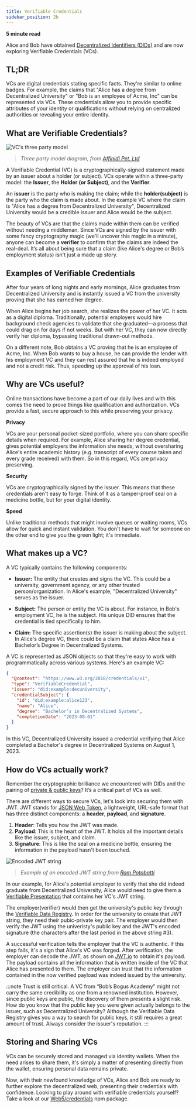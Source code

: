 ```yaml
---
title: Verifiable Credentials
sidebar_position: 2b
---
```


**5 minute read**

Alice and Bob have obtained [Decentralized Identifiers (DIDs)](https://developer.tbd.website/docs/web5/learn/decentralized-identifiers) and are now exploring Verifiable Credentials (VCs).


## TL;DR 
VCs are digital credentials stating specific facts. They're similar to online badges. For example, the claims that "Alice has a degree from Decentralized University" or "Bob is an employee of Acme, Inc" can be represented via VCs.  These credentials allow you to provide specific attributes of your identity or qualifications without relying on centralized authorities or revealing your entire identity.



## What are Verifiable Credentials?
![VC's three party model](/img/vc-three-party-model.png)
> _Three party model diagram, from [Affinidi Pet. Ltd](https://affinidi.medium.com/what-are-verifiable-credentials-79f1846a7b9)_


A Verifiable Credential (VC) is a cryptographically-signed statement made by an issuer about a holder (or subject). VCs operate within a three-party model: the **Issuer**, the **Holder** **(or Subject)**, and the **Verifier**.

An **issuer** is the party who is making the claim; while the **holder(subject)** is the party who the claim is made about. In the example VC where the claim is "Alice has a degree from Decentralized University", Decentralized University would be a credible issuer and Alice would be the subject.


The beauty of VCs are that the claims made within them can be verified without needing a middleman. Since VCs are signed by the issuer with some fancy cryptography magic (we'll uncover this magic in a minute), anyone can become a **verifier** to confirm that the claims are indeed the real-deal. It’s all about being sure that a claim (like Alice's degree or Bob’s employment status) isn't just a made up story.


## Examples of Verifiable Credentials


After four years of long nights and early mornings, Alice graduates from Decentralized University and is instantly issued a VC from the university proving that she has earned her degree.

When Alice begins her job search, she realizes the power of her VC. It acts as a digital diploma. Traditionally, potential employers would hire background check agencies to validate that she graduated—a process that could drag on for days if not weeks. But with her VC, they can now directly verify her diploma, bypassing traditional drawn-out methods.


On a different note, Bob obtains a VC proving that he is an employee of Acme, Inc. When Bob wants to buy a house, he can provide the lender with his employment VC and they can rest assured that he is indeed employed and not a credit risk. Thus, speeding up the approval of his loan.


## Why are VCs useful?
Online transactions have become a part of our daily lives and with this comes the need to prove things like qualification and authorization. VCs provide a fast, secure approach to this while preserving your privacy. 

**Privacy**

VCs are your personal pocket-sized portfolio, where you can share specific details when required. For example, Alice sharing her degree credential, gives potential employers the information she needs, without oversharing Alice's entire academic history (e.g. transcript of every course taken and every grade received) with them. So in this regard, VCs are privacy preserving. 


**Security** 

VCs are cryptographically signed by the issuer. This means that these credentials aren't easy to forge. Think of it as a tamper-proof seal on a medicine bottle, but for your digital identity.

**Speed**

Unlike traditional methods that might involve queues or waiting rooms, VCs allow for quick and instant validation. You don't have to wait for someone on the other end to give you the green light; it's immediate. 



## What makes up a VC? 
A VC typically contains the following components:

*  **Issuer:** The entity that creates and signs the VC. This could be a university, government agency, or any other trusted person/organization. In Alice's example, "Decentralized University" serves as the issuer.

* **Subject:** The person or entity the VC is about. For instance, in Bob's employment VC, he is the subject. His unique DID ensures that the credential is tied specifically to him. 

* **Claim:** The specific assertion(s) the issuer is making about the subject. In Alice's degree VC, there could be a claim that states Alice has a Bachelor’s Degree in Decentralized Systems.


A VC is represented as JSON objects so that they're easy to work with programmatically across various systems. Here's an example VC:

```json
{
  "@context": "https://www.w3.org/2018/credentials/v1",
  "type": "VerifiableCredential",
  "issuer": "did:example:decuniversity",
  "credentialSubject": {
    "id": "did:example:alice123",
    "name": "Alice",
    "degree": "Bachelor’s in Decentralized Systems",
    "completionDate": "2023-08-01"
  }  
}
```
In this VC, Decentralized University issued a credential verifying that Alice completed a Bachelor's degree in Decentralized Systems on August 1, 2023.

## How do VCs actually work?

Remember the cryptographic brilliance we encountered with DIDs and the pairing of [private & public keys](/docs/web5/learn/decentralized-identifiers#did-key-management)? It’s a critical part of VCs as well.

There are different ways to secure VCs, let's look into securing them with JWT. JWT stands for [JSON Web Token](https://jwt.io/), a lightweight, URL-safe format that has three distinct components: a **header**, **payload**, and **signature**. 

1. **Header**: Tells you how the JWT was made.
1. **Payload**: This is the heart of the JWT. It holds all the important details like the issuer, subject, and claim.
1. **Signature**: This is like the seal on a medicine bottle, ensuring the information in the payload hasn't been touched. 

![Encoded JWT string](/img/jwt-encoded.png)
> _Example of an encoded JWT string from [Ram Potabatti](https://medium.com/@rampotabatti)_

In our example, for Alice's potential employer to verify that she did indeed graduate from Decentralized University, Alice would need to give them a [Verifiable Presentation](/docs/ssi/verifiable-presentations#what-is-a-verifiable-presentation) that contains her VC's JWT string. 

The employer(verifier) would then get the university's public key through the [Verifiable Data Registry](https://www.w3.org/TR/vc-data-model-2.0/#ecosystem-overview). In order for the university to create that JWT string, they need their pubic-private key pair. The employer would then verify the JWT using the univeristy's public key and the JWT's encoded signature (the characters after the last period in the above string #3). 

A successful verification tells the employer that the VC is authentic. If this step fails, it's a sign that Alice's VC was forged. After verification, the employer can decode the JWT, as shown on [JWT.io](https://jwt.io/) to obtain it's payload. The payload contains all the information that is written inside of the VC that Alice has presented to them. The employer can trust that the information contained in the now verified payload was indeed issued by the university.


:::note
Trust is still critical. A VC from “Bob’s Bogus Academy” might not carry the same credibility as one from a renowned institution. However, since public keys are public, the discovery of them presents a slight risk. How do you know that the public key you were given actually belongs to the issuer, such as Decentralized University? Although the Verifiable Data Registry gives you a way to search for public keys, it still requires a great amount of trust. Always consider the issuer's reputation.
:::


## Storing and Sharing VCs

VCs can be securely stored and managed via identity wallets. When the need arises to share them, it's simply a matter of presenting directly from the wallet, ensuring personal data remains private.


Now, with their newfound knowledge of VCs, Alice and Bob are ready to further explore the decentralized web, presenting their credentials with confidence. Looking to play around with verifiable credentials yourself? Take a look at our [Web5/credentials](https://www.npmjs.com/package/@web5/credentials) npm package.